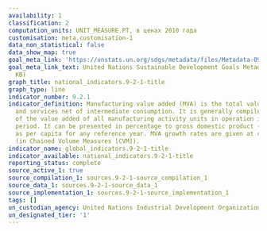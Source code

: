 ```yaml
---
availability: 1
classification: 2
computation_units: UNIT_MEASURE.PT, в ценах 2010 года
customisation: meta.customisation-1
data_non_statistical: false
data_show_map: true
goal_meta_link: 'https://unstats.un.org/sdgs/metadata/files/Metadata-09-02-01.pdf '
goal_meta_link_text: United Nations Sustainable Development Goals Metadata (PDF 217
  KB)
graph_title: national_indicators.9-2-1-title
graph_type: line
indicator_number: 9.2.1
indicator_definition: Manufacturing value added (MVA) is the total value of goods
  and services net of intermediate consumption. It is generally compiled as the sum
  of the value added of all manufacturing activity units in operation in the reference
  period. It can be presented in percentage to gross domestic product (GDP) as well
  as per capita for any reference year. MVA growth rates are given at constant prices
  (in Chained Volume Measures [CVM]).
indicator_name: global_indicators.9-2-1-title
indicator_available: national_indicators.9-2-1-title
reporting_status: complete
source_active_1: true
source_compilation_1: sources.9-2-1-source_compilation_1
source_data_1: sources.9-2-1-source_data_1
source_implementation_1: sources.9-2-1-source_implementation_1
tags: []
un_custodian_agency: United Nations Industrial Development Organization (UNIDO)
un_designated_tier: '1'
---
```

